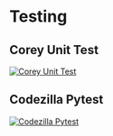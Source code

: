 # Testing

## Corey Unit Test
[![Corey Unit Test](https://img.youtube.com/vi/YOUTUBE_VIDEO_ID_HERE/0.jpg)](https://youtu.be/6tNS--WetLI?si=aDyi0AnqSKC1m_hb)

## Codezilla Pytest
[![Codezilla Pytest](https://img.youtube.com/vi/YOUTUBE_VIDEO_ID_HERE/0.jpg)](https://youtu.be/y_j4TqS-I6A?si=hpUIu9qYfSk1PVI6)

